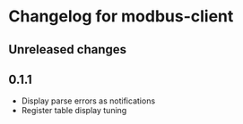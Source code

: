 # Changelog for modbus-client

## Unreleased changes

## 0.1.1

- Display parse errors as notifications
- Register table display tuning
